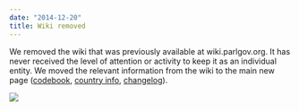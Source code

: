 ```yaml
---
date: "2014-12-20"
title: Wiki removed
---
```


We removed the wiki that was previously available at wiki.parlgov.org. It has never received the level of attention or activity to keep it as an individual entity. We moved the relevant information from the wiki to the main new page ([codebook](http://www.parlgov.org/documentation/codebook/), [country info](http://www.parlgov.org/documentation/country/), [changelog](http://www.parlgov.org/documentation/changelog/)).

![](/images/parliament-sweden.jpg)
